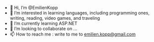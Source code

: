 - 👋 Hi, I’m @EmilienKopp
- 👀 I’m interested in learning languages, including programming ones, writing, reading, video games, and traveling
- 🌱 I’m currently learning ASP.NET
- 💞️ I’m looking to collaborate on ...
- 📫 How to reach me : write to me to emilien.kopp@gmail.com

<!---
EmilienKopp/EmilienKopp is a ✨ special ✨ repository because its `README.md` (this file) appears on your GitHub profile.
You can click the Preview link to take a look at your changes.
--->
